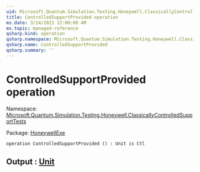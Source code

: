 ```yaml
---
uid: Microsoft.Quantum.Simulation.Testing.Honeywell.ClassicallyControlledSupportTests.ControlledSupportProvided
title: ControlledSupportProvided operation
ms.date: 3/24/2021 12:00:00 AM
ms.topic: managed-reference
qsharp.kind: operation
qsharp.namespace: Microsoft.Quantum.Simulation.Testing.Honeywell.ClassicallyControlledSupportTests
qsharp.name: ControlledSupportProvided
qsharp.summary: ''
---
```


# ControlledSupportProvided operation

Namespace: [Microsoft.Quantum.Simulation.Testing.Honeywell.ClassicallyControlledSupportTests](xref:Microsoft.Quantum.Simulation.Testing.Honeywell.ClassicallyControlledSupportTests)

Package: [HoneywellExe](https://nuget.org/packages/HoneywellExe)




```qsharp
operation ControlledSupportProvided () : Unit is Ctl
```


## Output : [Unit](xref:microsoft.quantum.lang-ref.unit)

